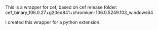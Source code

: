 This is a wrapper for cef, based on cef release folder: cef_binary_106.0.27+g20ed841+chromium-106.0.5249.103_windows64

I created this wrapper for a python extension.
